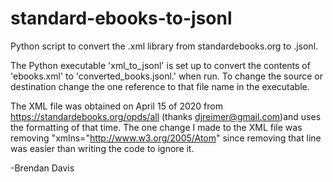 # standard-ebooks-to-jsonl
Python script to convert the .xml library from standardebooks.org to .jsonl.

The Python executable 'xml_to_jsonl' is set up to convert the contents of 'ebooks.xml' to 'converted_books.jsonl.' when run. To change the source or destination change the one reference to that file name in the executable.

The XML file was obtained on April 15 of 2020 from https://standardebooks.org/opds/all (thanks djreimer@gmail.com)and uses the formatting of that time. The one change I made to the XML file was removing "xmlns="http://www.w3.org/2005/Atom" since removing that line was easier than writing the code to ignore it.

-Brendan Davis


